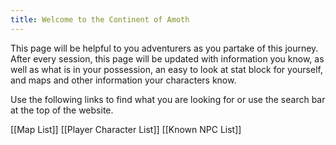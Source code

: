 ```yaml
---
title: Welcome to the Continent of Amoth
---
```

This page will be helpful to you adventurers as you partake of this journey. After every session, this page will be updated with information you know, as well as what is in your possession, an easy to look at stat block for yourself, and maps and other information your characters know.

Use the following links to find what you are looking for or use the search bar at the top of the website.


[[Map List]]
[[Player Character List]]
[[Known NPC List]]
